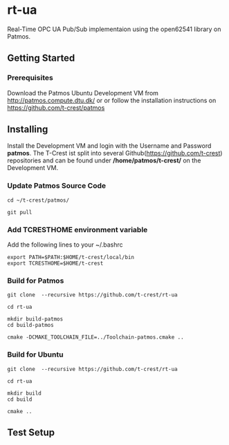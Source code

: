 # rt-ua
Real-Time OPC UA Pub/Sub implementaion using the open62541 library on Patmos.

## Getting Started

### Prerequisites

Download the Patmos Ubuntu Development VM from http://patmos.compute.dtu.dk/ or or follow the installation instructions on https://github.com/t-crest/patmos

## Installing

Install the Development VM and login with the Username and Password **patmos**. The T-Crest ist split into several Github(https://github.com/t-crest) repositories and can be found under **/home/patmos/t-crest/** on the Development VM.

### Update Patmos Source Code

```shell
cd ~/t-crest/patmos/

git pull
```

### Add TCRESTHOME environment variable

Add the following lines to your ~/.bashrc

```shell
export PATH=$PATH:$HOME/t-crest/local/bin
export TCRESTHOME=$HOME/t-crest
```

### Build for Patmos

```shell
git clone  --recursive https://github.com/t-crest/rt-ua

cd rt-ua

mkdir build-patmos
cd build-patmos

cmake -DCMAKE_TOOLCHAIN_FILE=../Toolchain-patmos.cmake ..
```

### Build for Ubuntu

```shell
git clone  --recursive https://github.com/t-crest/rt-ua

cd rt-ua

mkdir build
cd build

cmake ..
```

## Test Setup